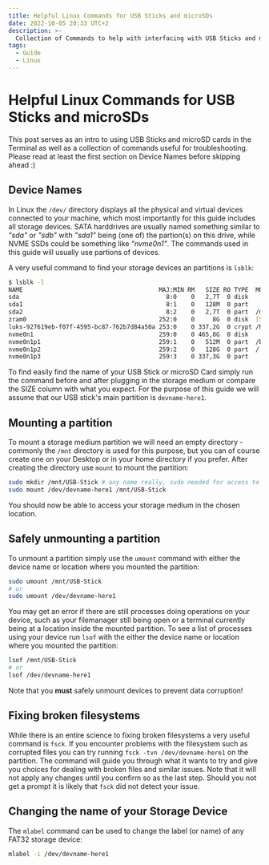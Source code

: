 ```yaml
---
title: Helpful Linux Commands for USB Sticks and microSDs
date: 2022-10-05 20:33 UTC+2
description: >-
  Collection of Commands to help with interfacing with USB Sticks and microSD cards on Linux
tags:
  - Guide
  - Linux
---
```


# Helpful Linux Commands for USB Sticks and microSDs

This post serves as an intro to using USB Sticks and microSD cards in the Terminal as well as a collection of commands useful for troubleshooting. Please read at least the first section on Device Names before skipping ahead :)

## Device Names

In Linux the `/dev/` directory displays all the physical and virtual devices connected to your machine, which most importantly for this guide includes all storage devices. SATA harddrives are usually named something similar to _"sda"_ or _"sdb"_ with _"sda1"_ being (one of) the partion(s) on this drive, while NVME SSDs could be something like _"nvme0n1"_. The commands used in this guide will usually use partions of devices.

A very useful command to find your storage devices an partitions is `lsblk`:

```bash
$ lsblk -l
NAME                                      MAJ:MIN RM   SIZE RO TYPE  MOUNTPOINTS
sda                                         8:0    0   2,7T  0 disk
sda1                                        8:1    0   128M  0 part
sda2                                        8:2    0   2,7T  0 part  /mnt/My-Storage
zram0                                     252:0    0     8G  0 disk  [SWAP]
luks-927619eb-f07f-4595-bc87-762b7d84a50a 253:0    0 337,2G  0 crypt /home
nvme0n1                                   259:0    0 465,8G  0 disk
nvme0n1p1                                 259:1    0   512M  0 part  /boot/efi
nvme0n1p2                                 259:2    0   128G  0 part  /
nvme0n1p3                                 259:3    0 337,3G  0 part
```

To find easily find the name of your USB Stick or microSD Card simply run the command before and after plugging in the storage medium or compare the SIZE column with what you expect. For the purpose of this guide we will assume that our USB stick's main partition is `devname-here1`.

## Mounting a partition

To mount a storage medium partition we will need an empty directory - commonly the `/mnt` directory is used for this purpose, but you can of course create one on your Desktop or in your home directory if you prefer. After creating the directory use `mount` to mount the partition:

```bash
sudo mkdir /mnt/USB-Stick # any name really, sudo needed for access to /mnt
sudo mount /dev/devname-here1 /mnt/USB-Stick
```

You should now be able to access your storage medium in the chosen location.

## Safely unmounting a partition

To unmount a partition simply use the `umount` command with either the device name or location where you mounted the partition:

```bash
sudo umount /mnt/USB-Stick
# or
sudo umount /dev/devname-here1
```

You may get an error if there are still processes doing operations on your device, such as your filemanager still being open or a terminal currently being at a location inside the mounted partition. To see a list of processes using your device run `lsof` with the either the device name or location where you mounted the partition:

```bash
lsof /mnt/USB-Stick
# or
lsof /dev/devname-here1
```

Note that you **must** safely unmount devices to prevent data corruption!

## Fixing broken filesystems

While there is an entire science to fixing broken filesystems a very useful command is `fsck`. If you encounter problems with the filesystem such as corrupted files you can try running `fsck -tvn /dev/devname-here1` on the partition. The command will guide you through what it wants to try and give you choices for dealing with broken files and similar issues. Note that it will not apply any changes until you confirm so as the last step. Should you not get a prompt it is likely that `fsck` did not detect your issue.

## Changing the name of your Storage Device

The `mlabel` command can be used to change the label (or name) of any FAT32 storage device:

```bash
mlabel -i /dev/devname-here1
```
